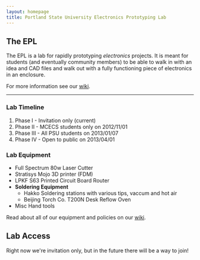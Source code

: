 ```yaml
---
layout: homepage
title: Portland State University Electronics Prototyping Lab
---
```


## The EPL

The EPL is a lab for rapidly prototyping _electronics_ projects. It is meant for
students (and eventually community members) to be able to walk in with an idea
and CAD files and walk out with a fully functioning piece of electronics in an
enclosure.

For more information see our [wiki](https://github.com/psu-epl/psu-epl.github.com/wiki "PSU EPL Wiki").

--------------------------------------------------------------------------------

### Lab Timeline

 1. Phase I - Invitation only (current)
 1. Phase II - MCECS students only on 2012/11/01
 1. Phase III - All PSU students on 2013/01/07
 1. Phase IV - Open to public on 2013/04/01


### Lab Equipment
 - Full Spectrum 80w Laser Cutter
 - Stratisys Mojo 3D printer (FDM)
 - LPKF S63 Printed Circuit Board Router
 - **Soldering Equipment**
   - Hakko Soldering stations with various tips, vaccum and hot air
   - Beijing Torch Co. T200N Desk Reflow Oven
 - Misc Hand tools

Read about all of our equipment and policies on our [wiki](https://github.com/psu-epl/psu-epl.github.com/wiki "PSU EPL Wiki").

## Lab Access

Right now we're invitation only, but in the future there will be a
way to join!

